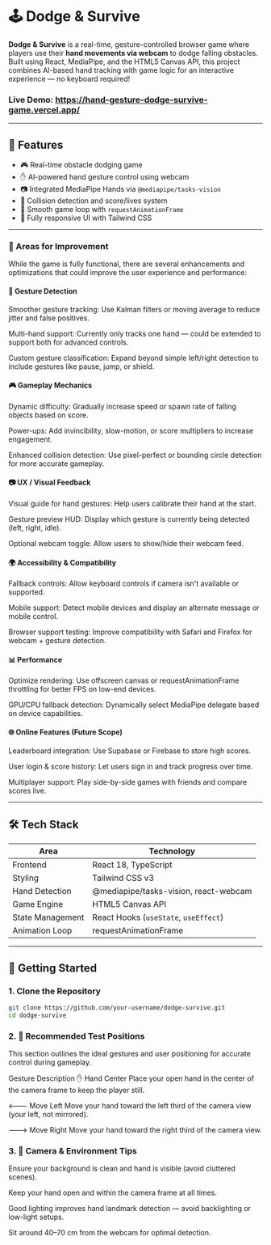 # 🕹️ Dodge & Survive

**Dodge & Survive** is a real-time, gesture-controlled browser game where players use their **hand movements via webcam** to dodge falling obstacles. Built using React, MediaPipe, and the HTML5 Canvas API, this project combines AI-based hand tracking with game logic for an interactive experience — no keyboard required!
### Live Demo: https://hand-gesture-dodge-survive-game.vercel.app/
---

## 🎯 Features

- 🎮 Real-time obstacle dodging game
- ✋ AI-powered hand gesture control using webcam
- 📷 Integrated MediaPipe Hands via `@mediapipe/tasks-vision`
- 🧠 Collision detection and score/lives system
- 🔁 Smooth game loop with `requestAnimationFrame`
- 🎨 Fully responsive UI with Tailwind CSS

---
### 🔧 Areas for Improvement
While the game is fully functional, there are several enhancements and optimizations that could improve the user experience and performance:

#### 🧠 Gesture Detection
Smoother gesture tracking: Use Kalman filters or moving average to reduce jitter and false positives.

Multi-hand support: Currently only tracks one hand — could be extended to support both for advanced controls.

Custom gesture classification: Expand beyond simple left/right detection to include gestures like pause, jump, or shield.

#### 🎮 Gameplay Mechanics
Dynamic difficulty: Gradually increase speed or spawn rate of falling objects based on score.

Power-ups: Add invincibility, slow-motion, or score multipliers to increase engagement.

Enhanced collision detection: Use pixel-perfect or bounding circle detection for more accurate gameplay.

#### 📷 UX / Visual Feedback
Visual guide for hand gestures: Help users calibrate their hand at the start.

Gesture preview HUD: Display which gesture is currently being detected (left, right, idle).

Optional webcam toggle: Allow users to show/hide their webcam feed.

#### 🌍 Accessibility & Compatibility
Fallback controls: Allow keyboard controls if camera isn't available or supported.

Mobile support: Detect mobile devices and display an alternate message or mobile control.

Browser support testing: Improve compatibility with Safari and Firefox for webcam + gesture detection.

#### 📊 Performance
Optimize rendering: Use offscreen canvas or requestAnimationFrame throttling for better FPS on low-end devices.

GPU/CPU fallback detection: Dynamically select MediaPipe delegate based on device capabilities.

#### 🌐 Online Features (Future Scope)
Leaderboard integration: Use Supabase or Firebase to store high scores.

User login & score history: Let users sign in and track progress over time.

Multiplayer support: Play side-by-side games with friends and compare scores live.

---

## 🛠️ Tech Stack

| Area              | Technology                             |
|-------------------|-----------------------------------------|
| Frontend          | React 18, TypeScript                    |
| Styling           | Tailwind CSS v3                         |
| Hand Detection    | @mediapipe/tasks-vision, react-webcam   |
| Game Engine       | HTML5 Canvas API                        |
| State Management  | React Hooks (`useState`, `useEffect`)   |
| Animation Loop    | requestAnimationFrame                   |

---

## 🚀 Getting Started

### 1. Clone the Repository

```bash
git clone https://github.com/your-username/dodge-survive.git
cd dodge-survive
```

### 2. 🧪 Recommended Test Positions
This section outlines the ideal gestures and user positioning for accurate control during gameplay.

Gesture	Description
✋ Hand Center	Place your open hand in the center of the camera frame to keep the player still.

🡐 Move Left	Move your hand toward the left third of the camera view (your left, not mirrored).

🡒 Move Right	Move your hand toward the right third of the camera view.

### 3. 📸 Camera & Environment Tips
Ensure your background is clean and hand is visible (avoid cluttered scenes).

Keep your hand open and within the camera frame at all times.

Good lighting improves hand landmark detection — avoid backlighting or low-light setups.

Sit around 40–70 cm from the webcam for optimal detection.
